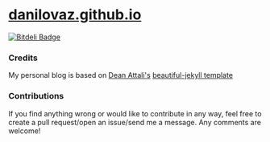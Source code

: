 # [danilovaz.github.io](http://danilovaz.github.io)

[![Bitdeli Badge](https://d2weczhvl823v0.cloudfront.net/danilovaz/danilovaz.github.io/trend.png)](https://bitdeli.com/free "Bitdeli Badge")

### Credits

My personal blog is based on [Dean Attali's](https://github.com/daattali) [beautiful-jekyll template](https://github.com/daattali/beautiful-jekyll)

### Contributions

If you find anything wrong or would like to contribute in any way, feel free to create a pull request/open an issue/send me a message.  Any comments are welcome!
